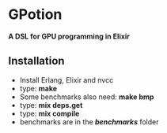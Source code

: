 # GPotion

**A DSL for GPU programming in Elixir**

## Installation

* Install Erlang, Elixir and nvcc
* type: **make**
* Some benchmarks also need: **make bmp**
* type: **mix deps.get**
* type: **mix compile**
* benchmarks are in the ***benchmarks*** folder
```


